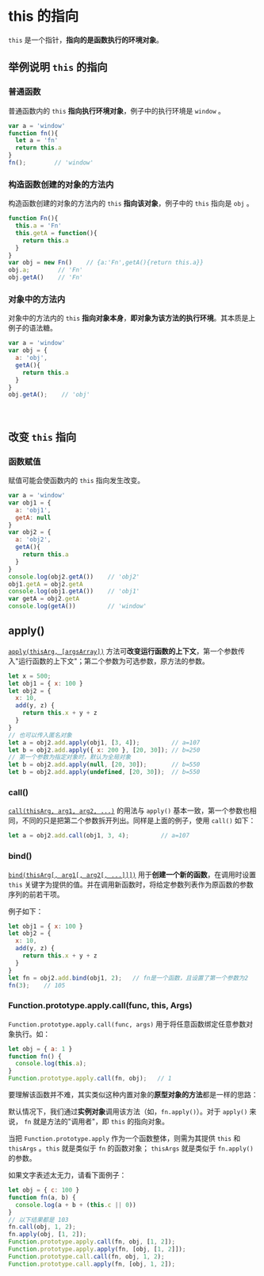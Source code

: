 
# this 的指向

`this` 是一个指针，**指向的是函数执行的环境对象**。

## 举例说明 `this` 的指向

### 普通函数

普通函数内的 `this` **指向执行环境对象**，例子中的执行环境是 `window` 。

``` js
var a = 'window'
function fn(){
  let a = 'fn'
  return this.a
}
fn();        // 'window'
```

### 构造函数创建的对象的方法内

构造函数创建的对象的方法内的 `this` **指向该对象**，例子中的 `this` 指向是 `obj` 。

``` js
function Fn(){
  this.a = 'Fn'
  this.getA = function(){
    return this.a
  }
}
var obj = new Fn()    // {a:'Fn',getA(){return this.a}}
obj.a;        // 'Fn'
obj.getA()    // 'Fn'
```

### 对象中的方法内

对象中的方法内的 `this` **指向对象本身**，**即对象为该方法的执行环境**。其本质是上例子的语法糖。

``` js
var a = 'window'
var obj = {
  a: 'obj',
  getA(){
    return this.a
  }
}
obj.getA();    // 'obj'
```

</br>

## 改变 `this` 指向

### 函数赋值

赋值可能会使函数内的 `this` 指向发生改变。

``` js
var a = 'window'
var obj1 = {
  a: 'obj1',
  getA: null
}
var obj2 = {
  a: 'obj2',
  getA(){
    return this.a
  }
}
console.log(obj2.getA())    // 'obj2'
obj1.getA = obj2.getA
console.log(obj1.getA())    // 'obj1'
var getA = obj2.getA
console.log(getA())         // 'window'
```

## apply()

[`apply(thisArg, [argsArray])`](https://developer.mozilla.org/zh-CN/docs/Web/JavaScript/Reference/Global_Objects/Function/apply) 方法可**改变运行函数的上下文**，第一个参数传入"运行函数的上下文"；第二个参数为可选参数，原方法的参数。

``` js
let x = 500;
let obj1 = { x: 100 }
let obj2 = {
  x: 10,
  add(y, z) {
    return this.x + y + z
  }
}
// 也可以传入匿名对象
let a = obj2.add.apply(obj1, [3, 4]);         // a=107
let b = obj2.add.apply({ x: 200 }, [20, 30]); // b=250
// 第一个参数为指定对象时，默认为全局对象
let b = obj2.add.apply(null, [20, 30]);       // b=550
let b = obj2.add.apply(undefined, [20, 30]);  // b=550
```

### call()

[`call(thisArg, arg1, arg2, ...)`](https://developer.mozilla.org/zh-CN/docs/Web/JavaScript/Reference/Global_Objects/Function/call) 的用法与 `apply()` 基本一致，第一个参数也相同，不同的只是把第二个参数拆开列出。同样是上面的例子，使用 `call()` 如下：

``` js
let a = obj2.add.call(obj1, 3, 4);         // a=107
```

### bind()

[`bind(thisArg[, arg1[, arg2[, ...]]])`](https://developer.mozilla.org/zh-CN/docs/Web/JavaScript/Reference/Global_Objects/Function/bind) 用于**创建一个新的函数**，在调用时设置 `this` 关键字为提供的值。并在调用新函数时，将给定参数列表作为原函数的参数序列的前若干项。

例子如下：

``` js
let obj1 = { x: 100 }
let obj2 = {
  x: 10,
  add(y, z) {
    return this.x + y + z
  }
}
let fn = obj2.add.bind(obj1, 2);   // fn是一个函数，且设置了第一个参数为2
fn(3);    // 105
```

### Function.prototype.apply.call(func, this, Args)

`Function.prototype.apply.call(func, args)` 用于将任意函数绑定任意参数对象执行。如：

``` js
let obj = { a: 1 }
function fn() {
  console.log(this.a);
}
Function.prototype.apply.call(fn, obj);   // 1
```

要理解该函数并不难，其实类似这种内置对象的**原型对象的方法**都是一样的思路：

默认情况下，我们通过**实例对象**调用该方法（如，`fn.apply()`）。对于 `apply()` 来说， `fn` 就是方法的"调用者"，即 `this` 的指向对象。

当把 `Function.prototype.apply` 作为一个函数整体，则需为其提供 `this` 和 `thisArgs` 。`this` 就是类似于 `fn` 的函数对象； `thisArgs` 就是类似于 `fn.apply()` 的参数。

如果文字表述太无力，请看下面例子：

``` js
let obj = { c: 100 }
function fn(a, b) {
  console.log(a + b + (this.c || 0))
}
// 以下结果都是 103
fn.call(obj, 1, 2);
fn.apply(obj, [1, 2]);
Function.prototype.apply.call(fn, obj, [1, 2]);
Function.prototype.apply.apply(fn, [obj, [1, 2]]);
Function.prototype.call.call(fn, obj, 1, 2);
Function.prototype.call.apply(fn, [obj, 1, 2]);
```


